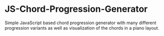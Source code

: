 # JS-Chord-Progression-Generator
 Simple JavaScript based chord progression generator with many different progression variants as well as visualization of the chords in a piano layout.